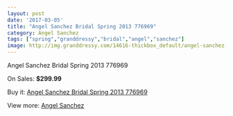 ```yaml
---
layout: post
date: '2017-03-05'
title: "Angel Sanchez Bridal Spring 2013 776969"
category: Angel Sanchez
tags: ["spring","granddressy","bridal","angel","sanchez"]
image: http://img.granddressy.com/14616-thickbox_default/angel-sanchez-bridal-spring-2013-776969.jpg
---
```

Angel Sanchez Bridal Spring 2013 776969

On Sales: **$299.99**
<a href="https://www.granddressy.com/en/angel-sanchez/13669-angel-sanchez-bridal-spring-2013-776969.html"><amp-img layout="responsive" width="600" height="600" src="//img.granddressy.com/14616-thickbox_default/angel-sanchez-bridal-spring-2013-776969.jpg" alt="Angel Sanchez Bridal Spring 2013 776969 0" /></a>

Buy it: [Angel Sanchez Bridal Spring 2013 776969](https://www.granddressy.com/en/angel-sanchez/13669-angel-sanchez-bridal-spring-2013-776969.html "Angel Sanchez Bridal Spring 2013 776969")

View more: [Angel Sanchez](https://www.granddressy.com/en/106-angel-sanchez "Angel Sanchez")